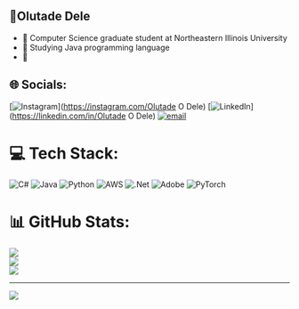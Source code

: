 ## 👋Olutade Dele

- 🤔 Computer Science graduate student at Northeastern Illinois University
- 🤔  Studying Java programming language
- 💬 
  

## 🌐 Socials:
[![Instagram](https://img.shields.io/badge/Instagram-%23E4405F.svg?logo=Instagram&logoColor=white)](https://instagram.com/Olutade O Dele) [![LinkedIn](https://img.shields.io/badge/LinkedIn-%230077B5.svg?logo=linkedin&logoColor=white)](https://linkedin.com/in/Olutade O Dele) [![email](https://img.shields.io/badge/Email-D14836?logo=gmail&logoColor=white)](mailto:lekandel21@gmail.com) 

# 💻 Tech Stack:
![C#](https://img.shields.io/badge/c%23-%23239120.svg?style=for-the-badge&logo=csharp&logoColor=white) ![Java](https://img.shields.io/badge/java-%23ED8B00.svg?style=for-the-badge&logo=openjdk&logoColor=white) ![Python](https://img.shields.io/badge/python-3670A0?style=for-the-badge&logo=python&logoColor=ffdd54) ![AWS](https://img.shields.io/badge/AWS-%23FF9900.svg?style=for-the-badge&logo=amazon-aws&logoColor=white) ![.Net](https://img.shields.io/badge/.NET-5C2D91?style=for-the-badge&logo=.net&logoColor=white) ![Adobe](https://img.shields.io/badge/adobe-%23FF0000.svg?style=for-the-badge&logo=adobe&logoColor=white) ![PyTorch](https://img.shields.io/badge/PyTorch-%23EE4C2C.svg?style=for-the-badge&logo=PyTorch&logoColor=white)
# 📊 GitHub Stats:
![](https://github-readme-stats.vercel.app/api?username=Tadely&theme=dark&hide_border=false&include_all_commits=false&count_private=false)<br/>
![](https://nirzak-streak-stats.vercel.app/?user=Tadely&theme=dark&hide_border=false)<br/>
![](https://github-readme-stats.vercel.app/api/top-langs/?username=Tadely&theme=dark&hide_border=false&include_all_commits=false&count_private=false&layout=compact)

---
[![](https://visitcount.itsvg.in/api?id=Tadely&icon=0&color=0)](https://visitcount.itsvg.in)

<!-- Proudly created with GPRM ( https://gprm.itsvg.in ) -->
<!--
**Tadely/Tadely** is a ✨ _special_ ✨ repository because its `README.md` (this file) appears on your GitHub profile.

- 🔭 I’m currently Working on Masters in Computer Science, learning Java Programming.
- 👯 I’m looking to collaborate on 
- 🤔 I’m looking for help with ...
- 💬 Ask me about ...
- 📫 How to reach me: ...
- 😄 Pronouns: ...
- ⚡ Fun fact: ...
-->
